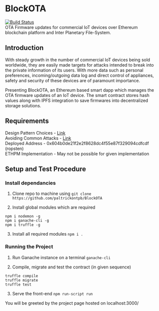 # BlockOTA 
[![Build Status](https://travis-ci.org/paltrickontpb/BlockOTA.svg?branch=master)](https://travis-ci.org/paltrickontpb/BlockOTA)  
OTA Firmware updates for commercial IoT devices over Ethereum blockchain platform and Inter Planetary File-System. 

## Introduction
With steady growth in the number of commercial IoT devices being sold worldwide, they are easily made targets for attacks intended to break into the private information of its users. With more data such as personal preferences, incoming/outgoing data log and direct control of appliances, safety and security of these devices are of paramount importance.  

Presenting BlockOTA, an Ethereum based smart dapp which manages the OTA firmware updates of an IoT device. The smart contract stores hash values along with IPFS integration to save firmwares into decentralized storage solutions.

## Requirements

Design Pattern Choices - [Link](../master/design.md)  
Avoiding Common Attacks - [Link](../master/common-attacks.md)  
Deployed Address - 0x604b0de21f2e2f8628dc4f55e87f329094cdfcdf (ropsten)  
ETHPM Implementation - May not be possible for given implementation

## Setup and Test Procedure
### Install dependancies 
1) Clone repo to machine using 
`git clone https://github.com/paltrickontpb/BlockOTA`  

2) Install global modules which are required
```
npm i nodemon -g  
npm i ganache-cli -g  
npm i truffle -g
```

3) Install all required modules
`npm i .`  

### Running the Project

1) Run Ganache instance on a terminal
`ganache-cli`

2) Compile, migrate and test the contract (in given sequence)
```
truffle compile  
truffle migrate  
truffle test
```

3) Serve the front-end
`npm run-script run`

You will be greeted by the project page hosted on localhost:3000/
